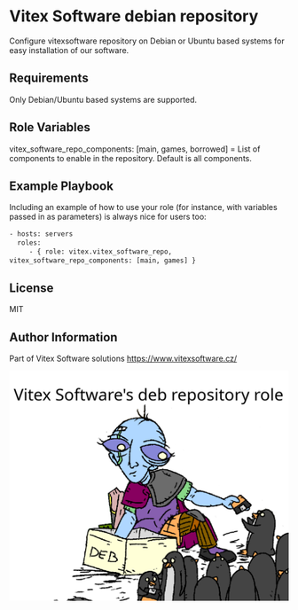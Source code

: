 Vitex Software debian repository
================================

Configure vitexsoftware repository on Debian or Ubuntu based systems for easy installation of our software.

Requirements
------------

Only Debian/Ubuntu based systems are supported.

Role Variables
--------------

vitex_software_repo_components: [main, games, borrowed]  =  List of components to enable in the repository. Default is all components.

Example Playbook
----------------

Including an example of how to use your role (for instance, with variables passed in as parameters) is always nice for users too:

    - hosts: servers
      roles:
         - { role: vitex.vitex_software_repo, vitex_software_repo_components: [main, games] }

License
-------

MIT

Author Information
------------------

Part of Vitex Software solutions https://www.vitexsoftware.cz/

![The Last Student](thelaststudent.png?raw=true)
